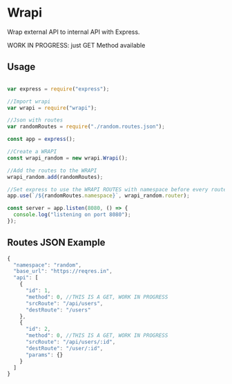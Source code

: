 # Wrapi
Wrap external API to internal API with Express.

WORK IN PROGRESS: just GET Method available

## Usage
```javascript

var express = require("express");

//Import wrapi
var wrapi = require("wrapi");

//Json with routes
var randomRoutes = require("./random.routes.json");

const app = express();

//Create a WRAPI
const wrapi_random = new wrapi.Wrapi();

//Add the routes to the WRAPI
wrapi_random.add(randomRoutes);

//Set express to use the WRAPI ROUTES with namespace before every route
app.use(`/${randomRoutes.namespace}`, wrapi_random.router);

const server = app.listen(8080, () => {
  console.log("listening on port 8080");
});

```

## Routes JSON Example
```javascript
{
  "namespace": "random",
  "base_url": "https://reqres.in",
  "api": [
    {
      "id": 1,
      "method": 0, //THIS IS A GET, WORK IN PROGRESS
      "srcRoute": "/api/users",
      "destRoute": "/users"
    },
    {
      "id": 2,
      "method": 0, //THIS IS A GET, WORK IN PROGRESS
      "srcRoute": "/api/users/:id",
      "destRoute": "/user/:id",
      "params": {}
    }
  ]
}
```
